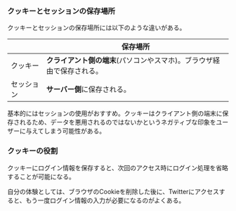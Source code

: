 ### クッキーとセッションの保存場所
クッキーとセッションの保存場所には以下のような違いがある。

||保存場所|
|-|-|
|クッキー|**クライアント側の端末**(パソコンやスマホ)。ブラウザ経由で保存される。|
|セッション|**サーバー側**に保存される。|

基本的にはセッションの使用がおすすめ。クッキーはクライアント側の端末に保存されるため、データを悪用されるのではないかというネガティブな印象をユーザーに与えてしまう可能性がある。

### クッキーの役割
クッキーにログイン情報を保存すると、次回のアクセス時にログイン処理を省略することが可能になる。  

自分の体験としては、ブラウザのCookieを削除した後に、Twitterにアクセスすると、もう一度ログイン情報の入力が必要になるのがよくある。
